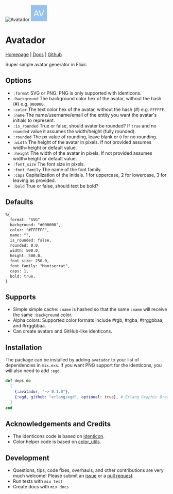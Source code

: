 ![Avatador](assets/logo.png) ![Avatador](logo.png)

# Avatador
[Homepage](https://www.avatador.io) | [Docs](https://hexdocs.pm/avatador) | [Github](https://github.com/ruudvh/avatador)

Super simple avatar generator in Elixir.

## Options
- `:format` SVG or PNG. PNG is only supported with identicons.
- `:background` The background color hex of the avatar, without the hash (#) e.g. `000000`.
- `:color` The text color hex of the avatar, without the hash (#) e.g. `FFFFFF`.
- `:name` The name/username/email of the entity you want the avatar's initials to represent.
- `:is_rounded` True or false, should avater be rounded? If `true` and no `rounded` value it assumes the width/height (fully rounded).
- `:rounded` The px value of rounding, leave blank or `0` for no rounding.
- `:width` The height of the avatar in pixels. If not provided assumes width=height or default value.
- `:height` The width of the avatar in pixels. If not provided assumes width=height or default value.
- `:font_size` The font size in pixels.
- `:font_family` The name of the font family.
- `:caps` Capitalization of the initials. 1 for uppercase, 2 for lowercase, 3 for leaving as provided.
- `:bold` True or false, should text be bold?

## Defaults

    %{
      format: "SVG"
      background: "#000000",
      color: "#FFFFFF",
      name: "",
      is_rounded: false,
      rounded: 0.0,
      width: 500.0,
      height: 500.0,
      font_size: 250.0,
      font_family: "Montserrat",
      caps: 1,
      bold: true,
    }

## Supports
- Simple simple cache: `:name` is hashed so that the same `:name` will receive the same `:background` color.
- Alpha colors: Supported color formats include #rgb, #rgba, #rrggbbaa, and #rrggbbaa.
- Can create avatars and GitHub-like identicons.

## Installation
The package can be installed by adding `avatador` to your list of dependencies in `mix.exs`.
If you want PNG support for the identicons, you will also need to add `:egd`.

```elixir
def deps do
  [
    {:avatador, "~> 0.1.0"},
    {:egd, github: "erlang/egd", optional: true}, # Erlang Graphic Drawer, for PNG export of identicons
  ]
end
```

## Acknowledgements and Credits
- The identicons code is based on [identicon](https://github.com/rbishop/identicon).
- Color helper code is based on [color_utils](https://github.com/barakyo/color_utils).

## Development
- Questions, tips, code fixes, overhauls, and other contributions are very much welcome! Please submit an [issue](https://github.com/ruudvh/avatador/issues) or a [pull request](https://github.com/ruudvh/avatador/pulls).
- Run tests with `mix test`
- Create docs with `mix docs`